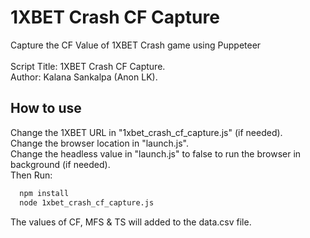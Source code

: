 # 1XBET Crash CF Capture
Capture the CF Value of 1XBET Crash game using Puppeteer
<br /><br />
Script Title: 1XBET Crash CF Capture. <br />
Author: Kalana Sankalpa (Anon LK).<br />

## How to use

Change the 1XBET URL in "1xbet_crash_cf_capture.js" (if needed).
<br />
Change the browser location in "launch.js".
<br />
Change the headless value in "launch.js" to false to run the browser in background (if needed).
<br />
Then Run:

```bash
  npm install
  node 1xbet_crash_cf_capture.js
```
The values of CF, MFS & TS will added to the data.csv file.
